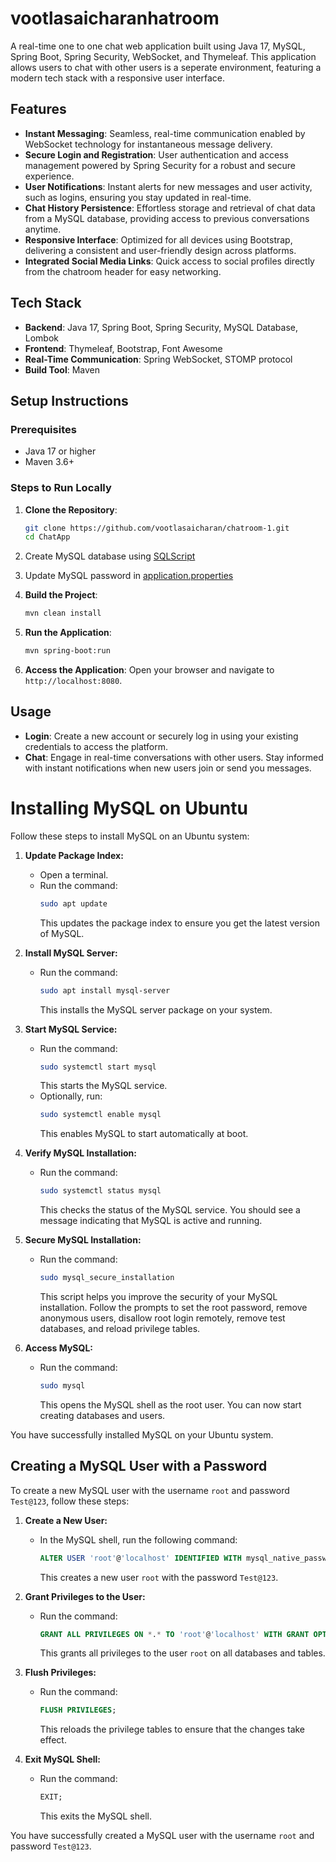 # vootlasaicharanhatroom

A real-time one to one chat web application built using Java 17, MySQL, Spring Boot, Spring Security, WebSocket, and Thymeleaf. This application allows users to chat with other users is a seperate environment, featuring a modern tech stack with a responsive user interface.

## Features

- **Instant Messaging**: Seamless, real-time communication enabled by WebSocket technology for instantaneous message delivery.
- **Secure Login and Registration**: User authentication and access management powered by Spring Security for a robust and secure experience.
- **User Notifications**: Instant alerts for new messages and user activity, such as logins, ensuring you stay updated in real-time.
- **Chat History Persistence**: Effortless storage and retrieval of chat data from a MySQL database, providing access to previous conversations anytime.
- **Responsive Interface**: Optimized for all devices using Bootstrap, delivering a consistent and user-friendly design across platforms.
- **Integrated Social Media Links**: Quick access to social profiles directly from the chatroom header for easy networking.

## Tech Stack

- **Backend**: Java 17, Spring Boot, Spring Security, MySQL Database, Lombok
- **Frontend**: Thymeleaf, Bootstrap, Font Awesome
- **Real-Time Communication**: Spring WebSocket, STOMP protocol
- **Build Tool**: Maven

## Setup Instructions

### Prerequisites
- Java 17 or higher
- Maven 3.6+

### Steps to Run Locally

1. **Clone the Repository**:
   ```sh
   git clone https://github.com/vootlasaicharan/chatroom-1.git
   cd ChatApp
   ```
   
2. Create MySQL database using [SQLScript](src/main/resources/static/sql-script/SQLScript.txt)

3. Update MySQL password in [application.properties](src/main/resources/application.properties)

4. **Build the Project**:
   ```sh
   mvn clean install
   ```

5. **Run the Application**:
   ```sh
   mvn spring-boot:run
   ```

6. **Access the Application**:
   Open your browser and navigate to `http://localhost:8080`.

## Usage

- **Login**: Create a new account or securely log in using your existing credentials to access the platform.
- **Chat**: Engage in real-time conversations with other users. Stay informed with instant notifications when new users join or send you messages.


# Installing MySQL on Ubuntu

Follow these steps to install MySQL on an Ubuntu system:

1. **Update Package Index:**
    - Open a terminal.
    - Run the command:
      ```sh
      sudo apt update
      ```
      This updates the package index to ensure you get the latest version of MySQL.

2. **Install MySQL Server:**
    - Run the command:
      ```sh
      sudo apt install mysql-server
      ```
      This installs the MySQL server package on your system.

3. **Start MySQL Service:**
    - Run the command:
      ```sh
      sudo systemctl start mysql
      ```
      This starts the MySQL service.
    - Optionally, run:
      ```sh
      sudo systemctl enable mysql
      ```
      This enables MySQL to start automatically at boot.

4. **Verify MySQL Installation:**
    - Run the command:
      ```sh
      sudo systemctl status mysql
      ```
      This checks the status of the MySQL service. You should see a message indicating that MySQL is active and running.

5. **Secure MySQL Installation:**
    - Run the command:
      ```sh
      sudo mysql_secure_installation
      ```
      This script helps you improve the security of your MySQL installation. Follow the prompts to set the root password, remove anonymous users, disallow root login remotely, remove test databases, and reload privilege tables.

6. **Access MySQL:**
    - Run the command:
      ```sh
      sudo mysql
      ```
      This opens the MySQL shell as the root user. You can now start creating databases and users.

You have successfully installed MySQL on your Ubuntu system.

## Creating a MySQL User with a Password

To create a new MySQL user with the username `root` and password `Test@123`, follow these steps:

1. **Create a New User:**
    - In the MySQL shell, run the following command:
      ```sql
      ALTER USER 'root'@'localhost' IDENTIFIED WITH mysql_native_password BY 'Test@123';
      ```
      This creates a new user `root` with the password `Test@123`.

2. **Grant Privileges to the User:**
    - Run the command:
      ```sql
      GRANT ALL PRIVILEGES ON *.* TO 'root'@'localhost' WITH GRANT OPTION;
      ```
      This grants all privileges to the user `root` on all databases and tables.

3. **Flush Privileges:**
    - Run the command:
      ```sql
      FLUSH PRIVILEGES;
      ```
      This reloads the privilege tables to ensure that the changes take effect.

4. **Exit MySQL Shell:**
    - Run the command:
      ```sql
      EXIT;
      ```
      This exits the MySQL shell.

You have successfully created a MySQL user with the username `root` and password `Test@123`.
